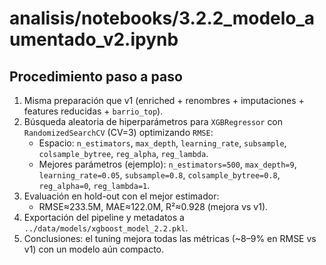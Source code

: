 # analisis/notebooks/3.2.2_modelo_aumentado_v2.ipynb

## Procedimiento paso a paso

1. Misma preparación que v1 (enriched + renombres + imputaciones + features reducidas + `barrio_top`).
2. Búsqueda aleatoria de hiperparámetros para `XGBRegressor` con `RandomizedSearchCV` (CV=3) optimizando `RMSE`:
   - Espacio: `n_estimators`, `max_depth`, `learning_rate`, `subsample`, `colsample_bytree`, `reg_alpha`, `reg_lambda`.
   - Mejores parámetros (ejemplo): `n_estimators=500`, `max_depth=9`, `learning_rate=0.05`, `subsample=0.8`, `colsample_bytree=0.8`, `reg_alpha=0`, `reg_lambda=1`.
3. Evaluación en hold-out con el mejor estimador:
   - RMSE≈233.5M, MAE≈122.0M, R²≈0.928 (mejora vs v1).
4. Exportación del pipeline y metadatos a `../data/models/xgboost_model_2.2.pkl`.
5. Conclusiones: el tuning mejora todas las métricas (~8–9% en RMSE vs v1) con un modelo aún compacto.
